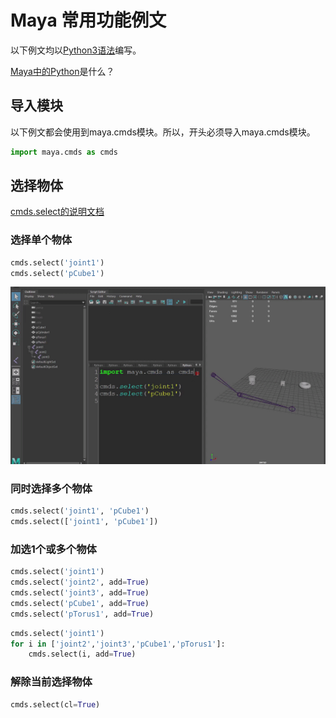 # Maya 常用功能例文

以下例文均以[Python3语法](https://docs.python.org/zh-cn/3/whatsnew/3.0.html)编写。

[Maya中的Python](https://knowledge.autodesk.com/zh-hans/support/maya/downloads/caas/CloudHelp/cloudhelp/2019/CHS/Maya-Scripting/files/GUID-C0F27A50-3DD6-454C-A4D1-9E3C44B3C990-htm.html)是什么？

## 导入模块
以下例文都会使用到maya.cmds模块。所以，开头必须导入maya.cmds模块。
```python
import maya.cmds as cmds
```

## 选择物体

[cmds.select的说明文档](https://help.autodesk.com/cloudhelp/2020/CHS/Maya-Tech-Docs/CommandsPython/select.html)

### 选择单个物体

```python
cmds.select('joint1')
cmds.select('pCube1')
```

![](images/选择单个物体.gif)

### 同时选择多个物体
```python
cmds.select('joint1', 'pCube1')
cmds.select(['joint1', 'pCube1'])
```

### 加选1个或多个物体
```python
cmds.select('joint1')
cmds.select('joint2', add=True)
cmds.select('joint3', add=True)
cmds.select('pCube1', add=True)
cmds.select('pTorus1', add=True)
```

```python
cmds.select('joint1')
for i in ['joint2','joint3','pCube1','pTorus1']:
    cmds.select(i, add=True)
```

### 解除当前选择物体

```python
cmds.select(cl=True)
```